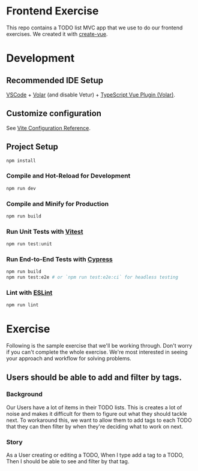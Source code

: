 # Frontend Exercise

This repo contains a TODO list MVC app that we use to do our frontend exercises. We created it with [create-vue](https://github.com/vuejs/create-vue).

# Development

## Recommended IDE Setup

[VSCode](https://code.visualstudio.com/) + [Volar](https://marketplace.visualstudio.com/items?itemName=Vue.volar) (and disable Vetur) + [TypeScript Vue Plugin (Volar)](https://marketplace.visualstudio.com/items?itemName=Vue.vscode-typescript-vue-plugin).

## Customize configuration

See [Vite Configuration Reference](https://vitejs.dev/config/).

## Project Setup

```sh
npm install
```

### Compile and Hot-Reload for Development

```sh
npm run dev
```

### Compile and Minify for Production

```sh
npm run build
```

### Run Unit Tests with [Vitest](https://vitest.dev/)

```sh
npm run test:unit
```

### Run End-to-End Tests with [Cypress](https://www.cypress.io/)

```sh
npm run build
npm run test:e2e # or `npm run test:e2e:ci` for headless testing
```

### Lint with [ESLint](https://eslint.org/)

```sh
npm run lint
```

# Exercise

Following is the sample exercise that we'll be working through. Don't worry if you can't complete the whole exercise. We're most interested in seeing your approach and workflow for solving problems.

## Users should be able to add and filter by tags.

### Background

Our Users have a lot of items in their TODO lists. This is creates a lot of noise and makes it difficult for them to figure out what they should tackle next. To workaround this, we want to allow them to add tags to each TODO that they can then filter by when they're deciding what to work on next.

### Story

As a User creating or editing a TODO,
When I type add a tag to a TODO,
Then I should be able to see and filter by that tag.
